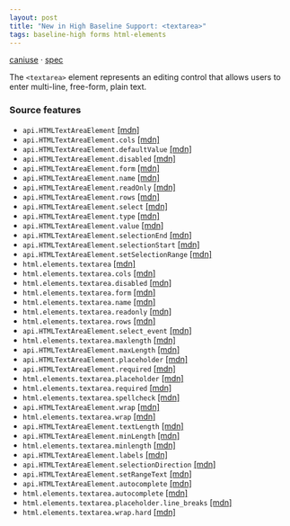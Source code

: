 ```yaml
---
layout: post
title: "New in High Baseline Support: <textarea>"
tags: baseline-high forms html-elements
---
```


[caniuse](https://caniuse.com/?search=textarea) · [spec](https://html.spec.whatwg.org/multipage/form-elements.html#the-textarea-element)

The `<textarea>` element represents an editing control that allows users to enter multi-line, free-form, plain text.

### Source features

- ``api.HTMLTextAreaElement`` [[mdn]](https://https://developer.mozilla.org/en-US/search?q=api.HTMLTextAreaElement)
- ``api.HTMLTextAreaElement.cols`` [[mdn]](https://https://developer.mozilla.org/en-US/search?q=api.HTMLTextAreaElement.cols)
- ``api.HTMLTextAreaElement.defaultValue`` [[mdn]](https://https://developer.mozilla.org/en-US/search?q=api.HTMLTextAreaElement.defaultValue)
- ``api.HTMLTextAreaElement.disabled`` [[mdn]](https://https://developer.mozilla.org/en-US/search?q=api.HTMLTextAreaElement.disabled)
- ``api.HTMLTextAreaElement.form`` [[mdn]](https://https://developer.mozilla.org/en-US/search?q=api.HTMLTextAreaElement.form)
- ``api.HTMLTextAreaElement.name`` [[mdn]](https://https://developer.mozilla.org/en-US/search?q=api.HTMLTextAreaElement.name)
- ``api.HTMLTextAreaElement.readOnly`` [[mdn]](https://https://developer.mozilla.org/en-US/search?q=api.HTMLTextAreaElement.readOnly)
- ``api.HTMLTextAreaElement.rows`` [[mdn]](https://https://developer.mozilla.org/en-US/search?q=api.HTMLTextAreaElement.rows)
- ``api.HTMLTextAreaElement.select`` [[mdn]](https://https://developer.mozilla.org/en-US/search?q=api.HTMLTextAreaElement.select)
- ``api.HTMLTextAreaElement.type`` [[mdn]](https://https://developer.mozilla.org/en-US/search?q=api.HTMLTextAreaElement.type)
- ``api.HTMLTextAreaElement.value`` [[mdn]](https://https://developer.mozilla.org/en-US/search?q=api.HTMLTextAreaElement.value)
- ``api.HTMLTextAreaElement.selectionEnd`` [[mdn]](https://https://developer.mozilla.org/en-US/search?q=api.HTMLTextAreaElement.selectionEnd)
- ``api.HTMLTextAreaElement.selectionStart`` [[mdn]](https://https://developer.mozilla.org/en-US/search?q=api.HTMLTextAreaElement.selectionStart)
- ``api.HTMLTextAreaElement.setSelectionRange`` [[mdn]](https://https://developer.mozilla.org/en-US/search?q=api.HTMLTextAreaElement.setSelectionRange)
- ``html.elements.textarea`` [[mdn]](https://https://developer.mozilla.org/en-US/search?q=html.elements.textarea)
- ``html.elements.textarea.cols`` [[mdn]](https://https://developer.mozilla.org/en-US/search?q=html.elements.textarea.cols)
- ``html.elements.textarea.disabled`` [[mdn]](https://https://developer.mozilla.org/en-US/search?q=html.elements.textarea.disabled)
- ``html.elements.textarea.form`` [[mdn]](https://https://developer.mozilla.org/en-US/search?q=html.elements.textarea.form)
- ``html.elements.textarea.name`` [[mdn]](https://https://developer.mozilla.org/en-US/search?q=html.elements.textarea.name)
- ``html.elements.textarea.readonly`` [[mdn]](https://https://developer.mozilla.org/en-US/search?q=html.elements.textarea.readonly)
- ``html.elements.textarea.rows`` [[mdn]](https://https://developer.mozilla.org/en-US/search?q=html.elements.textarea.rows)
- ``api.HTMLTextAreaElement.select_event`` [[mdn]](https://https://developer.mozilla.org/en-US/search?q=api.HTMLTextAreaElement.select_event)
- ``html.elements.textarea.maxlength`` [[mdn]](https://https://developer.mozilla.org/en-US/search?q=html.elements.textarea.maxlength)
- ``api.HTMLTextAreaElement.maxLength`` [[mdn]](https://https://developer.mozilla.org/en-US/search?q=api.HTMLTextAreaElement.maxLength)
- ``api.HTMLTextAreaElement.placeholder`` [[mdn]](https://https://developer.mozilla.org/en-US/search?q=api.HTMLTextAreaElement.placeholder)
- ``api.HTMLTextAreaElement.required`` [[mdn]](https://https://developer.mozilla.org/en-US/search?q=api.HTMLTextAreaElement.required)
- ``html.elements.textarea.placeholder`` [[mdn]](https://https://developer.mozilla.org/en-US/search?q=html.elements.textarea.placeholder)
- ``html.elements.textarea.required`` [[mdn]](https://https://developer.mozilla.org/en-US/search?q=html.elements.textarea.required)
- ``html.elements.textarea.spellcheck`` [[mdn]](https://https://developer.mozilla.org/en-US/search?q=html.elements.textarea.spellcheck)
- ``api.HTMLTextAreaElement.wrap`` [[mdn]](https://https://developer.mozilla.org/en-US/search?q=api.HTMLTextAreaElement.wrap)
- ``html.elements.textarea.wrap`` [[mdn]](https://https://developer.mozilla.org/en-US/search?q=html.elements.textarea.wrap)
- ``api.HTMLTextAreaElement.textLength`` [[mdn]](https://https://developer.mozilla.org/en-US/search?q=api.HTMLTextAreaElement.textLength)
- ``api.HTMLTextAreaElement.minLength`` [[mdn]](https://https://developer.mozilla.org/en-US/search?q=api.HTMLTextAreaElement.minLength)
- ``html.elements.textarea.minlength`` [[mdn]](https://https://developer.mozilla.org/en-US/search?q=html.elements.textarea.minlength)
- ``api.HTMLTextAreaElement.labels`` [[mdn]](https://https://developer.mozilla.org/en-US/search?q=api.HTMLTextAreaElement.labels)
- ``api.HTMLTextAreaElement.selectionDirection`` [[mdn]](https://https://developer.mozilla.org/en-US/search?q=api.HTMLTextAreaElement.selectionDirection)
- ``api.HTMLTextAreaElement.setRangeText`` [[mdn]](https://https://developer.mozilla.org/en-US/search?q=api.HTMLTextAreaElement.setRangeText)
- ``api.HTMLTextAreaElement.autocomplete`` [[mdn]](https://https://developer.mozilla.org/en-US/search?q=api.HTMLTextAreaElement.autocomplete)
- ``html.elements.textarea.autocomplete`` [[mdn]](https://https://developer.mozilla.org/en-US/search?q=html.elements.textarea.autocomplete)
- ``html.elements.textarea.placeholder.line_breaks`` [[mdn]](https://https://developer.mozilla.org/en-US/search?q=html.elements.textarea.placeholder.line_breaks)
- ``html.elements.textarea.wrap.hard`` [[mdn]](https://https://developer.mozilla.org/en-US/search?q=html.elements.textarea.wrap.hard)

